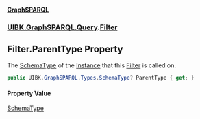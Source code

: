 #### [GraphSPARQL](./index.md 'index')
### [UIBK.GraphSPARQL.Query](./UIBK-GraphSPARQL-Query.md 'UIBK.GraphSPARQL.Query').[Filter](./UIBK-GraphSPARQL-Query-Filter.md 'UIBK.GraphSPARQL.Query.Filter')
## Filter.ParentType Property
The [SchemaType](./UIBK-GraphSPARQL-Types-SchemaType.md 'UIBK.GraphSPARQL.Types.SchemaType') of the [Instance](./UIBK-GraphSPARQL-Query-Instance.md 'UIBK.GraphSPARQL.Query.Instance') that this [Filter](./UIBK-GraphSPARQL-Query-Filter.md 'UIBK.GraphSPARQL.Query.Filter') is called on.  
```csharp
public UIBK.GraphSPARQL.Types.SchemaType? ParentType { get; }
```
#### Property Value
[SchemaType](./UIBK-GraphSPARQL-Types-SchemaType.md 'UIBK.GraphSPARQL.Types.SchemaType')  
